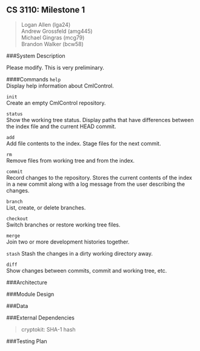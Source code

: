 ## CS 3110: Milestone 1

> Logan Allen (lga24) <br>
> Andrew Grossfeld (amg445) <br>
> Michael Gingras (mcg79) <br>
> Brandon Walker (bcw58) <br>

###System Description

Please modify. This is very preliminary.

####Commands
`help`  
Display help information about CmlControl.

`init`  
Create an empty CmlControl repository.

`status`  
Show the working tree status. Display paths that have differences between the index file and the current HEAD commit.

`add`  
Add file contents to the index. Stage files for the next commit.

`rm`  
Remove files from working tree and from the index.

`commit`  
Record changes to the repository. Stores the current contents of the index in a new commit along with a log message from the user describing the changes.

`branch`  
List, create, or delete branches.

`checkout`  
Switch branches or restore working tree files.

`merge`  
Join two or more development histories together.

`stash`
Stash the changes in a dirty working directory away.

`diff`  
Show changes between commits, commit and working tree, etc.


###Architecture


###Module Design


###Data


###External Dependencies
>cryptokit: SHA-1 hash

###Testing Plan

